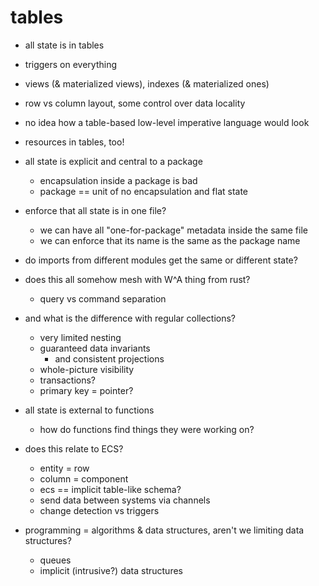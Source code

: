 # tables

- all state is in tables
- triggers on everything
- views (& materialized views), indexes (& materialized ones)
- row vs column layout, some control over data locality
- no idea how a table-based low-level imperative language would look
- resources in tables, too!

- all state is explicit and central to a package
  - encapsulation inside a package is bad
  - package == unit of no encapsulation and flat state
- enforce that all state is in one file?
  - we can have all "one-for-package" metadata inside the same file
  - we can enforce that its name is the same as the package name
- do imports from different modules get the same or different state?

- does this all somehow mesh with W^A thing from rust?
  - query vs command separation
- and what is the difference with regular collections?
  - very limited nesting
  - guaranteed data invariants
    - and consistent projections
  - whole-picture visibility
  - transactions?
  - primary key = pointer?

- all state is external to functions
  - how do functions find things they were working on?
- does this relate to ECS?
  - entity = row
  - column = component
  - ecs == implicit table-like schema?
  - send data between systems via channels
  - change detection vs triggers
- programming = algorithms & data structures, aren't we limiting data structures?
  - queues
  - implicit (intrusive?) data structures
